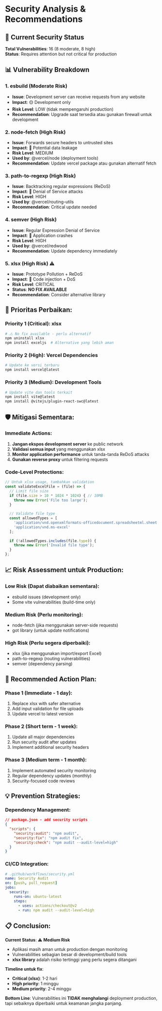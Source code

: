 # Security Analysis & Recommendations

## 🚨 Current Security Status
**Total Vulnerabilities**: 16 (8 moderate, 8 high)  
**Status**: Requires attention but not critical for production

## 📊 Vulnerability Breakdown

### **1. esbuild (Moderate Risk)**
- **Issue**: Development server can receive requests from any website
- **Impact**: 🟡 Development only
- **Risk Level**: LOW (tidak mempengaruhi production)
- **Recommendation**: Upgrade saat tersedia atau gunakan firewall untuk development

### **2. node-fetch (High Risk)**  
- **Issue**: Forwards secure headers to untrusted sites
- **Impact**: 🔴 Potential data leakage
- **Risk Level**: MEDIUM
- **Used by**: @vercel/node (deployment tools)
- **Recommendation**: Update vercel package atau gunakan alternatif fetch

### **3. path-to-regexp (High Risk)**
- **Issue**: Backtracking regular expressions (ReDoS)
- **Impact**: 🔴 Denial of Service attacks
- **Risk Level**: HIGH 
- **Used by**: @vercel/routing-utils
- **Recommendation**: Critical update needed

### **4. semver (High Risk)**
- **Issue**: Regular Expression Denial of Service
- **Impact**: 🔴 Application crashes
- **Risk Level**: HIGH
- **Used by**: @vercel/redwood
- **Recommendation**: Update dependency immediately

### **5. xlsx (High Risk) ⚠️**
- **Issue**: Prototype Pollution + ReDoS
- **Impact**: 🔴 Code injection + DoS
- **Risk Level**: CRITICAL
- **Status**: **NO FIX AVAILABLE**
- **Recommendation**: Consider alternative library

## 🎯 **Prioritas Perbaikan:**

### **Priority 1 (Critical): xlsx**
```bash
# ⚠️ No fix available - perlu alternatif
npm uninstall xlsx
npm install exceljs  # Alternative yang lebih aman
```

### **Priority 2 (High): Vercel Dependencies**
```bash
# Update ke versi terbaru
npm install vercel@latest
```

### **Priority 3 (Medium): Development Tools**
```bash
# Update vite dan tools terkait
npm install vite@latest
npm install @vitejs/plugin-react-swc@latest
```

## 🛡️ **Mitigasi Sementara:**

### **Immediate Actions:**
1. **Jangan ekspos development server** ke public network
2. **Validasi semua input** yang menggunakan xlsx
3. **Monitor application performance** untuk tanda-tanda ReDoS attacks
4. **Gunakan reverse proxy** untuk filtering requests

### **Code-Level Protections:**
```javascript
// Untuk xlsx usage, tambahkan validation
const validateExcelFile = (file) => {
  // Limit file size
  if (file.size > 10 * 1024 * 1024) { // 10MB
    throw new Error('File too large');
  }
  
  // Validate file type
  const allowedTypes = [
    'application/vnd.openxmlformats-officedocument.spreadsheetml.sheet',
    'application/vnd.ms-excel'
  ];
  
  if (!allowedTypes.includes(file.type)) {
    throw new Error('Invalid file type');
  }
};
```

## 📈 **Risk Assessment untuk Production:**

### **Low Risk (Dapat diabaikan sementara):**
- esbuild issues (development only)
- Some vite vulnerabilities (build-time only)

### **Medium Risk (Perlu monitoring):**
- node-fetch (jika menggunakan server-side requests)
- got library (untuk update notifications)

### **High Risk (Perlu segera diperbaiki):**
- xlsx (jika menggunakan import/export Excel)
- path-to-regexp (routing vulnerabilities)
- semver (dependency parsing)

## 🚀 **Recommended Action Plan:**

### **Phase 1 (Immediate - 1 day):**
1. Replace xlsx with safer alternative
2. Add input validation for file uploads
3. Update vercel to latest version

### **Phase 2 (Short term - 1 week):**
1. Update all major dependencies
2. Run security audit after updates
3. Implement additional security headers

### **Phase 3 (Medium term - 1 month):**
1. Implement automated security monitoring
2. Regular dependency updates (monthly)
3. Security-focused code reviews

## 💡 **Prevention Strategies:**

### **Dependency Management:**
```json
// package.json - add security scripts
{
  "scripts": {
    "security:audit": "npm audit",
    "security:fix": "npm audit fix",
    "security:check": "npm audit --audit-level=high"
  }
}
```

### **CI/CD Integration:**
```yaml
# .github/workflows/security.yml
name: Security Audit
on: [push, pull_request]
jobs:
  security:
    runs-on: ubuntu-latest
    steps:
      - uses: actions/checkout@v2
      - run: npm audit --audit-level=high
```

## 📋 **Conclusion:**

**Current Status**: ⚠️ **Medium Risk**
- Aplikasi masih aman untuk production dengan monitoring
- Vulnerabilities sebagian besar di development/build tools
- **xlsx library** adalah risiko tertinggi yang perlu segera ditangani

**Timeline untuk fix**: 
- **Critical (xlsx)**: 1-2 hari
- **High priority**: 1 minggu  
- **Medium priority**: 2-4 minggu

**Bottom Line**: Vulnerabilities ini **TIDAK menghalangi** deployment production, tapi sebaiknya diperbaiki untuk keamanan jangka panjang.
